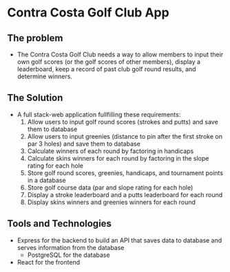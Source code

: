 # Contra Costa Golf Club App

## The problem
- The Contra Costa Golf Club needs a way to allow members to input their own golf scores (or the golf scores of other members), display a leaderboard, keep a record of past club golf round results, and determine winners.

## The Solution
- A full stack-web application fullfilling these requirements:
  1. Allow users to input golf round scores (strokes and putts) and save them to database
  2. Allow users to input greenies (distance to pin after the first stroke on par 3 holes) and save them to database
  3. Calculate winners of each round by factoring in handicaps
  4. Calculate skins winners for each round by factoring in the slope rating for each hole
  5. Store golf round scores, greenies, handicaps, and tournament points in a database
  6. Store golf course data (par and slope rating for each hole)
  7. Display a stroke leaderboard and a putts leaderboard for each round
  8. Display skins winners and greenies winners for each round

## Tools and Technologies
- Express for the backend to build an API that saves data to database and serves information from the database
  - PostgreSQL for the database
- React for the frontend 